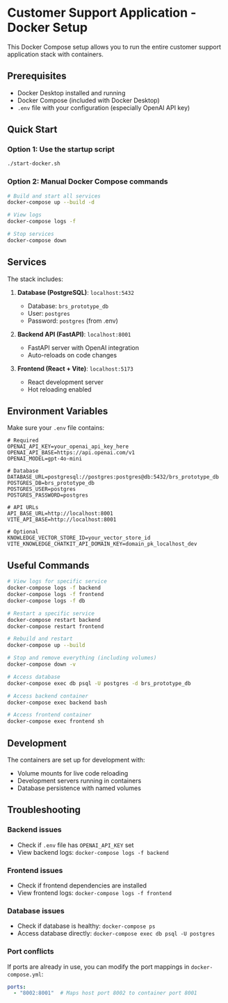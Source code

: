 # Customer Support Application - Docker Setup

This Docker Compose setup allows you to run the entire customer support application stack with containers.

## Prerequisites

- Docker Desktop installed and running
- Docker Compose (included with Docker Desktop)
- `.env` file with your configuration (especially OpenAI API key)

## Quick Start

### Option 1: Use the startup script
```bash
./start-docker.sh
```

### Option 2: Manual Docker Compose commands
```bash
# Build and start all services
docker-compose up --build -d

# View logs
docker-compose logs -f

# Stop services
docker-compose down
```

## Services

The stack includes:

1. **Database (PostgreSQL)**: `localhost:5432`
   - Database: `brs_prototype_db`
   - User: `postgres`
   - Password: `postgres` (from .env)

2. **Backend API (FastAPI)**: `localhost:8001`
   - FastAPI server with OpenAI integration
   - Auto-reloads on code changes

3. **Frontend (React + Vite)**: `localhost:5173`
   - React development server
   - Hot reloading enabled

## Environment Variables

Make sure your `.env` file contains:

```env
# Required
OPENAI_API_KEY=your_openai_api_key_here
OPENAI_API_BASE=https://api.openai.com/v1
OPENAI_MODEL=gpt-4o-mini

# Database
DATABASE_URL=postgresql://postgres:postgres@db:5432/brs_prototype_db
POSTGRES_DB=brs_prototype_db
POSTGRES_USER=postgres
POSTGRES_PASSWORD=postgres

# API URLs
API_BASE_URL=http://localhost:8001
VITE_API_BASE=http://localhost:8001

# Optional
KNOWLEDGE_VECTOR_STORE_ID=your_vector_store_id
VITE_KNOWLEDGE_CHATKIT_API_DOMAIN_KEY=domain_pk_localhost_dev
```

## Useful Commands

```bash
# View logs for specific service
docker-compose logs -f backend
docker-compose logs -f frontend
docker-compose logs -f db

# Restart a specific service
docker-compose restart backend
docker-compose restart frontend

# Rebuild and restart
docker-compose up --build

# Stop and remove everything (including volumes)
docker-compose down -v

# Access database
docker-compose exec db psql -U postgres -d brs_prototype_db

# Access backend container
docker-compose exec backend bash

# Access frontend container
docker-compose exec frontend sh
```

## Development

The containers are set up for development with:
- Volume mounts for live code reloading
- Development servers running in containers
- Database persistence with named volumes

## Troubleshooting

### Backend issues
- Check if `.env` file has `OPENAI_API_KEY` set
- View backend logs: `docker-compose logs -f backend`

### Frontend issues
- Check if frontend dependencies are installed
- View frontend logs: `docker-compose logs -f frontend`

### Database issues
- Check if database is healthy: `docker-compose ps`
- Access database directly: `docker-compose exec db psql -U postgres`

### Port conflicts
If ports are already in use, you can modify the port mappings in `docker-compose.yml`:
```yaml
ports:
  - "8002:8001"  # Maps host port 8002 to container port 8001
```
